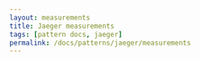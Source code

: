 ```yaml
---
layout: measurements
title: Jaeger measurements
tags: [pattern docs, jaeger]
permalink: /docs/patterns/jaeger/measurements
---
```


